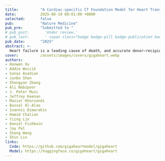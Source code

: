```yaml
---
title:          "A Cardiac-specific CT Foundation Model for Heart Transplantation"
date:           2025-08-19 00:01:00 +0800
selected:       false
pub:            "Nature Medicine"
pub_pre:        "Submitted to "
# pub_post:       'Under review.'
# pub_last:       ' <span class="badge badge-pill badge-publication badge-success">11,000 downloads</span>'
pub_date:       "2025"
abstract: >-
  Heart failure is a leading cause of death, and accurate donor–recipient heart size matching is vital for transplantation success. GigaHeart, trained on 180,897 CT scans, focuses on cardiac regions to achieve state-of-the-art performance across cardiac tasks. It improves heart mass prediction by 33% and reduces sizing errors by 57% compared to traditional equations, enabling more precise donor–recipient matching.
cover:          /assets/images/covers/gigaheart.webp
authors:
- Hanwen Xu
- Addie Woicik
- Sanaz Asadian
- Junbo Shen
- Zhengyan Zhang
- Ali Nabipoor
- J. Peter Musi
- Jeffrey Keenan
- Maziar Khorsandi
- Bassel Al-Alao
- Ioannis Dimarakis
- Hamid Chalian
- Yiing Lin
- Daniel Fishbein
- Jay Pal
- Sheng Wang
- Shin Lin
links:
  Code: https://github.com/gigaheartmodel/gigaheart
  Model: https://huggingface.co/gigaheart/gigaheart
---
```

